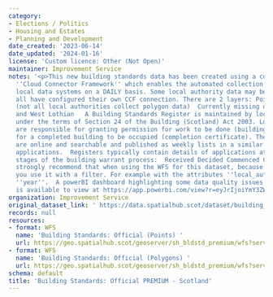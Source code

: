 ```yaml
---
category:
- Elections / Politics
- Housing and Estates
- Planning and Development
date_created: '2023-06-14'
date_updated: '2024-01-16'
license: 'Custom licence: Other (Not Open)'
maintainer: Improvement Service
notes: '<p>This new building standards data has been created using a custom built
  ''Cloud Connector Framework'' which enables the automated collection of data from
  local data systems on a DAILY basis. Some local authority data may be missing until
  all have configured their own CCF connection. There are 2 layers: Points &amp; polygons
  (not all local authorities collect polygon data)  Currently missing data from Fife
  and West Lothian   A Building Standards Register is maintained by local authorities
  under the terms of Section 24 of the Building (Scotland) Act 2003. Local authorities
  are responsible for granting permission for work to be done (building warrant) and
  for a completed building to be occupied (completion certificate). These registers
  are online and searchable and published as weekly lists in a similar way to planning
  applications.  Registers typically contain details of applications at the following
  stages of the building warrant process:  Received Decided Commenced Completed  We
  strongly recommend that when using the WFS for this dataset, because of its size,
  you use it with a filter. For example with the attributes ''local_authority'' and
  ''year''.  A powerBI dashboard highlighting some data quality issues we have found
  is available to view at https://app.powerbi.com/view?r=eyJrIjoiYmY3ZWQxYjItYTdkYy00ZTgzLWE1YjMtMDUyODk0OWIwZmQwIiwidCI6IjdiYmUyMDM3LWMzZGMtNGU4Ny1iMTdiLTZiZDJkMjI3MWY0NyIsImMiOjh9</p>'
organization: Improvement Service
original_dataset_link: ' https://data.spatialhub.scot/dataset/building_standards_official_premium-is'
records: null
resources:
- format: WFS
  name: 'Building Standards: Official (Points) '
  url: https://geo.spatialhub.scot/geoserver/sh_bldstd_premium/wfs?service=wfs&typeName=sh_bldstd_premium:pub_bldstdpnt_premium
- format: WFS
  name: 'Building Standards: Official (Polygons) '
  url: https://geo.spatialhub.scot/geoserver/sh_bldstd_premium/wfs?service=wfs&typeName=sh_bldstd_premium:pub_bldstdpol_premium
schema: default
title: 'Building Standards: Official PREMIUM - Scotland'
---
```

